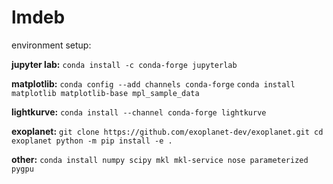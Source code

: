 # lmdeb
environment setup:

**jupyter lab:**
`conda install -c conda-forge jupyterlab`

**matplotlib:**
`conda config --add channels conda-forge`
`conda install matplotlib matplotlib-base mpl_sample_data`

**lightkurve:**
`conda install --channel conda-forge lightkurve`

**exoplanet:**
`git clone https://github.com/exoplanet-dev/exoplanet.git
cd exoplanet
python -m pip install -e .`

**other:**
`conda install numpy scipy mkl mkl-service nose parameterized pygpu`


